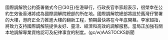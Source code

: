 國際調解院公約簽署儀式今日(30日)在港舉行，行政長官李家超表示，很榮幸在公約生效後香港將成為國際調解院總部的所在地。國際調解院總部將設於舊灣仔警署的大樓，港府正全力推進大樓的翻新工程，預期最快將在今年底開幕。李家超指，將致力支持國際調解院提供友好、靈活、經濟和高效的調解服務，當局正加強有關本地調解專業資格認可及紀律事宜的制度。(gc/w)AASTOCKS新聞